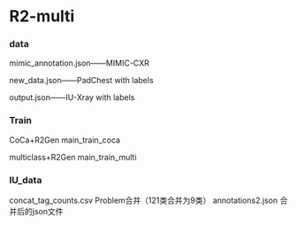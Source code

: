 # R2-multi

### data

mimic_annotation.json——MIMIC-CXR

new_data.json——PadChest with labels

output.json——IU-Xray with labels

### Train

CoCa+R2Gen main_train_coca

multiclass+R2Gen main_train_multi

### IU_data
concat_tag_counts.csv Problem合并（121类合并为9类）
annotations2.json 合并后的json文件

